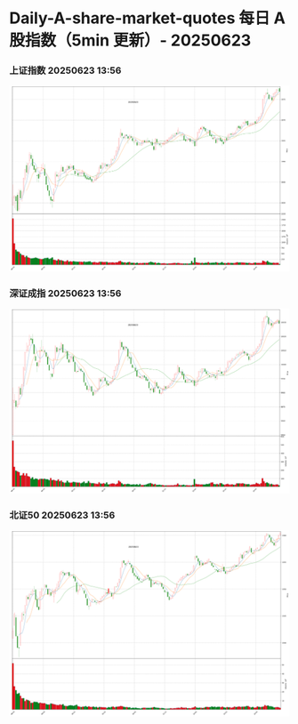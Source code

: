 
# Daily-A-share-market-quotes 每日 A 股指数（5min 更新）- 20250623

### 上证指数 20250623 13:56
![](./fig/2025/6/20250623-sh000001.png)

### 深证成指 20250623 13:56
![](./fig/2025/6/20250623-sz399001.png)

### 北证50 20250623 13:56
![](./fig/2025/6/20250623-bj899050.png)
